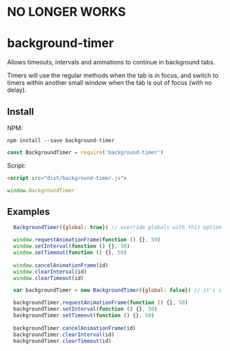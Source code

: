 # NO LONGER WORKS

# background-timer
Allows timeouts, intervals and animations to continue in background tabs.

Timers will use the regular methods when the tab is in focus, and switch to timers within another small window when the tab is out of focus (with no delay).

## Install

NPM:
```shell
npm install --save background-timer
```
```javascript
const BackgroundTimer = require('background-timer')
```

Script:
```html
<script src="dist/background-timer.js">
```
```javascript
window.BackgroundTimer
```

## Examples

```javascript
  BackgroundTimer({global: true}) // override globals with this option

  window.requestAnimationFrame(function () {}, 50)
  window.setInterval(function () {}, 50)
  window.setTimeout(function () {}, 50)
  
  window.cancelAnimationFrame(id)
  window.clearInterval(id)
  window.clearTimeout(id) 
```

```javascript
  var backgroundTimer = new BackgroundTimer({global: false}) // it's cleaner to avoid globals

  backgroundTimer.requestAnimationFrame(function () {}, 50)
  backgroundTimer.setInterval(function () {}, 50)
  backgroundTimer.setTimeout(function () {}, 50)
  
  backgroundTimer.cancelAnimationFrame(id)
  backgroundTimer.clearInterval(id)
  backgroundTimer.clearTimeout(id) 
```
